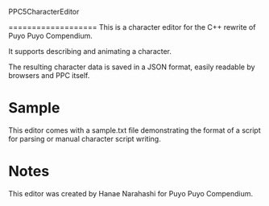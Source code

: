 PPC5CharacterEditor

===================
This is a character editor for the C++ rewrite of Puyo Puyo Compendium.

It supports describing and animating a character.

The resulting character data is saved in a JSON format, easily readable by browsers and PPC itself.



Sample
======

This editor comes with a sample.txt file demonstrating the format of a script for parsing or manual character script writing.



Notes
=====

This editor was created by Hanae Narahashi for Puyo Puyo Compendium.
